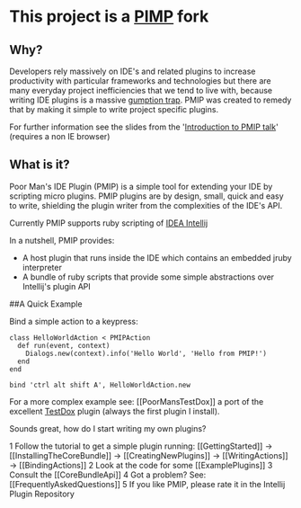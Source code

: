 # This project is a [PIMP](http://pmip.googlecode.com/) fork


## Why?

Developers rely massively on IDE's and related plugins to increase productivity with particular frameworks and technologies but there are many everyday project inefficiencies that we tend to live with, because writing IDE plugins is a massive [gumption trap](http://en.wikipedia.org/wiki/Gumption_trap). PMIP was created to remedy that by making it simple to write project specific plugins.

For further information see the slides from the '[Introduction to PMIP talk](http://pmip.googlecode.com/svn/trunk/talk/PMIP/pmip.html)' (requires a non IE browser)


## What is it?

Poor Man's IDE Plugin (PMIP) is a simple tool for extending your IDE by scripting micro plugins. PMIP plugins are by design, small, quick and easy to write, shielding the plugin writer from the complexities of the IDE's API.

Currently PMIP supports ruby scripting of [IDEA Intellij](http://www.jetbrains.com/idea/)

In a nutshell, PMIP provides:

* A host plugin that runs inside the IDE which contains an embedded jruby interpreter
* A bundle of ruby scripts that provide some simple abstractions over Intellij's plugin API 


##A Quick Example

Bind a simple action to a keypress:

	class HelloWorldAction < PMIPAction
	  def run(event, context)
		Dialogs.new(context).info('Hello World', 'Hello from PMIP!')
	  end
	end
	
	bind 'ctrl alt shift A', HelloWorldAction.new

For a more complex example see: [[PoorMansTestDox]] a port of the excellent [TestDox](http://plugins.intellij.net/plugin/?idea&id=96) plugin (always the first plugin I install).


Sounds great, how do I start writing my own plugins?

1 Follow the tutorial to get a simple plugin running: [[GettingStarted]] -> [[InstallingTheCoreBundle]] -> [[CreatingNewPlugins]] -> [[WritingActions]] -> [[BindingActions]]
2 Look at the code for some [[ExamplePlugins]]
3 Consult the [[CoreBundleApi]]
4 Got a problem? See: [[FrequentlyAskedQuestions]]
5 If you like PMIP, please rate it in the Intellij Plugin Repository 